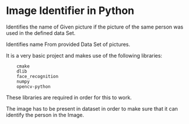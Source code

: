 # Image Identifier in Python

Identifies the name of Given picture if the picture of the same person was used in the defined data Set.


Identifies name From provided Data Set of pictures. 

It is a very basic project and makes use of the following libraries:

        cmake
        dlib
        face_recognition
        numpy
        opencv-python
        
These libraries are required in order for this to work.

The image has to be present in dataset in order to make sure that it can identify the person in the Image.

